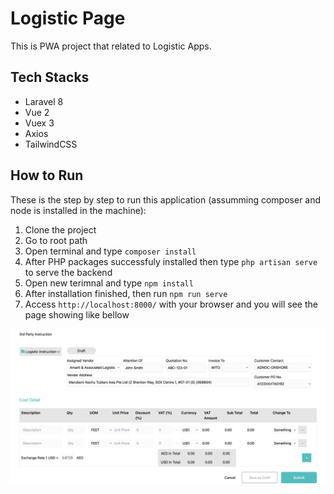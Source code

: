 # Logistic Page

This is PWA project that related to Logistic Apps.

## Tech Stacks
- Laravel 8
- Vue 2
- Vuex 3
- Axios
- TailwindCSS

## How to Run
These is the step by step to run this application (assumming composer and node is installed in the machine):

1. Clone the project
2. Go to root path
3. Open terminal and type `composer install`
4. After PHP packages successfuly installed then type `php artisan serve` to serve the backend
5. Open new terimnal and type `npm install`
6. After installation finished, then run `npm run serve`
7. Access `http://localhost:8000/` with your browser and you will see the page showing like bellow

![Mobile View](https://github.com/salimarizi/logistic-page/blob/main/public/homepage.png?raw=true)